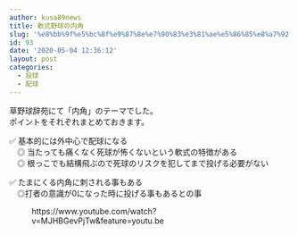 ```yaml
---
author: kusa89news
title: 軟式野球の内角
slug: '%e8%bb%9f%e5%bc%8f%e9%87%8e%e7%90%83%e3%81%ae%e5%86%85%e8%a7%92'
id: 93
date: '2020-05-04 12:36:12'
layout: post
categories:
  - 投球
  - 配球
---
```


草野球辞苑にて「内角」のテーマでした。  
ポイントをそれぞれまとめておきます。

✅ 基本的には外中心で配球になる  
　◎ 当たっても痛くなく死球が怖くないという軟式の特徴がある  
　◎ 根っこでも結構飛ぶので死球のリスクを犯してまで投げる必要がない

✅ たまにくる内角に刺される事もある  
　◎打者の意識が0になった時に投げる事もあるとの事

<figure class="wp-block-embed-youtube wp-block-embed is-type-video is-provider-youtube wp-embed-aspect-16-9 wp-has-aspect-ratio">

<div class="wp-block-embed__wrapper">https://www.youtube.com/watch?v=MJHBGevPjTw&feature=youtu.be</div>

</figure>